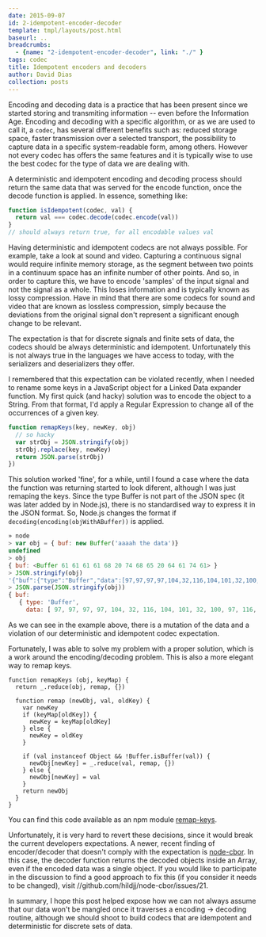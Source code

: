```yaml
---
date: 2015-09-07
id: 2-idempotent-encoder-decoder
template: tmpl/layouts/post.html
baseurl: ..
breadcrumbs:
  - {name: "2-idempotent-encoder-decoder", link: "./" }
tags: codec
title: Idempotent encoders and decoders
author: David Dias
collection: posts
---
```


Encoding and decoding data is a practice that has been present since we started storing and transmiting information -- even before the Information Age. Encoding and decoding with a specific algorithm, or as we are used to call it, a `codec`, has several different benefits such as: reduced storage space, faster transmission over a selected transport, the possibility to capture data in a specific system-readable form, among others. However not every codec has offers the same features and it is typically wise to use the best codec for the type of data we are dealing with.

A deterministic and idempotent encoding and decoding process should return the same data that was served for the encode function, once the decode function is applied. In essence, something like:

```JavaScript
function isIdempotent(codec, val) {
  return val === codec.decode(codec.encode(val))
}
// should always return true, for all encodable values val
```

Having deterministic and idempotent codecs are not always possible. For example, take a look at sound and video. Capturing a continuous signal would require infinite memory storage, as the segment between two points in a continuum space has an infinite number of other points. And so, in order to capture this, we have to encode 'samples' of the input signal and not the signal as a whole. This loses information and is typically known as lossy compression. Have in mind that there are some codecs for sound and video that are known as lossless compression, simply because the deviations from the original signal don't represent a significant enough change to be relevant.

The expectation is that for discrete signals and finite sets of data, the codecs should be always deterministic and idempotent. Unfortunately this is not always true in the languages we have access to today, with the serializers and deserializers they offer.

I remembered that this expectation can be violated recently, when I needed to rename some keys in a JavaScript object for a Linked Data expander function. My first quick (and hacky) solution was to encode the object to a String. From that format, I'd apply a Regular Expression to change all of the occurrences of a given key.

```JavaScript
function remapKeys(key, newKey, obj)
  // so hacky
  var strObj = JSON.stringify(obj)
  strObj.replace(key, newKey)
  return JSON.parse(strObj)
})
```

This solution worked 'fine', for a while, until I found a case where the data the function was returning started to look diferent, although I was just remaping the keys. Since the type Buffer is not part of the JSON spec (it was later added by in Node.js), there is no standardised way to express it in the JSON format. So, Node.js changes the format if `decoding(encoding(objWithABuffer))` is applied.

```JavaScript
» node
> var obj = { buf: new Buffer('aaaah the data')}
undefined
> obj
{ buf: <Buffer 61 61 61 61 68 20 74 68 65 20 64 61 74 61> }
> JSON.stringify(obj)
'{"buf":{"type":"Buffer","data":[97,97,97,97,104,32,116,104,101,32,100,97,116,97]}}'
> JSON.parse(JSON.stringify(obj))
{ buf:
   { type: 'Buffer',
     data: [ 97, 97, 97, 97, 104, 32, 116, 104, 101, 32, 100, 97, 116, 97 ] } }
```

As we can see in the example above, there is a mutation of the data and a violation of our deterministic and idempotent codec expectation.

Fortunately, I was able to solve my problem with a proper solution, which is a work around the encoding/decoding problem. This is also a more elegant way to remap keys.

```
function remapKeys (obj, keyMap) {
  return _.reduce(obj, remap, {})

  function remap (newObj, val, oldKey) {
    var newKey
    if (keyMap[oldKey]) {
      newKey = keyMap[oldKey]
    } else {
      newKey = oldKey
    }

    if (val instanceof Object && !Buffer.isBuffer(val)) {
      newObj[newKey] = _.reduce(val, remap, {})
    } else {
      newObj[newKey] = val
    }
    return newObj
  }
}
```

You can find this code available as an npm module [remap-keys](//www.npmjs.com/package/remap-keys).

Unfortunately, it is very hard to revert these decisions, since it would break the current developers expectations. A newer, recent finding of encoder/decoder that doesn't comply with the expectation is [node-cbor](//www.npmjs.com/package/cbor). In this case, the decoder function returns the decoded objects inside an Array, even if the encoded data was a single object. If you would like to participate in the discussion to find a good approach to fix this (if you consider it needs to be changed), visit //github.com/hildjj/node-cbor/issues/21.

In summary, I hope this post helped expose how we can not always assume that our data won't be mangled once it traverses a encoding -> decoding routine, although we should shoot to build codecs that are idempotent and deterministic for discrete sets of data.
